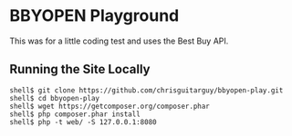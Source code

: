 # BBYOPEN Playground

This was for a little coding test and uses the Best Buy API.

## Running the Site Locally

    shell$ git clone https://github.com/chrisguitarguy/bbyopen-play.git
    shell$ cd bbyopen-play
    shell$ wget https://getcomposer.org/composer.phar
    shell$ php composer.phar install
    shell$ php -t web/ -S 127.0.0.1:8080
